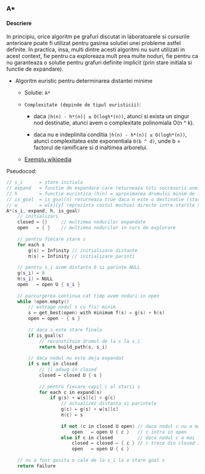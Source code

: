 ### A*

#### Descriere

 In principiu, orice algoritm pe grafuri discutat in laboratoarele si cursurile anterioare poate fi utilizat pentru gasirea solutiei unei probleme astfel definite. In practica, insa, multi dintre acesti algoritmi nu sunt utilizati in acest context, fie pentru ca exploreaza mult prea multe noduri, fie pentru ca nu garanteaza o solutie pentru grafuri definite implicit (prin stare initiala si functie de expandare). 

  * Algoritm euristic pentru determinarea distantei minime
    * Solutie: `A* `

  	* `Complexitate (depinde de tipul euristicii)`:

      * daca `|h(n) - h*(n)| ≤ O(logh*(n))`, atunci si exista un singur nod destinatie, atunci avem o complexitate polinomiala O(n ^ k).

      * daca nu e indeplinita conditia `|h(n) - h*(n)| ≤ O(logh*(n))`, atunci complexitatea este exponentiala `O(b ^ d)`, unde b = factorul de ramificare si d inaltimea arborelui.  

  	  
  	* [Exemplu wikipedia](https://en.wikipedia.org/wiki/A*_search_algorithm)

Pseudocod:
``` cpp
// s_i      = stare initiala
// expand   = functie de expandare care returneaza toti succesorii unei stari
// h        = functie euristica (h(n) = aproximarea drumului minim de la n la o destinatie)
// is_goal  = is_goal(n) returneaza true daca n este o destinatie (stare goal/finala)
// w        = w[x][y] reprezinta costul muchiei directe intre starile x si y
A*(s_i, expand, h, is_goal)
	// initializari
    closed ← {}     // multimea nodurilor expandate
    open   ← { }    // multimea nodurilor in curs de explorare
 
    // pentru fiecare stare s
    for each s
        g(s) ← Infinity // initializare distante
        π(s) ← Infinity // initializare parinti
 
    // pentru s_i avem distanta 0 si parinte NULL
    g(s_i) ← 0
    π(s_i) ← NULL
    open   ← open U { s_i }
 
    // parcurgerea continua cat timp avem noduri in open
    while !open.empty()
        // extrage nodul s cu f(s) minim
        s ← get_best(open) with minimum f(s) = g(s) + h(s)
        open ← open - { s }
 
        // daca s este stare finala
        if is_goal(s) 
            // reconstituie drumul de la s la s_i
            return build_path(s, s_i)
 
        // daca nodul nu este deja expandat 
        if s not in closed
            // il adaug in closed
            closed ← closed U { s }
 
            // pentru fiecare copil c al starii s
            for each c in expand(s)
                if g(s) + w[s][c] < g(c)
                    // actualizez distanta si parintele
                    g(c) ← g(s) + w[s][c]
                    π(c) ← s
 
                    if not (c in closed U open) // daca nodul c nu a mai fost intalnit
                        open   ← open U { c }   // c intra in open
                    else if c in closed         // daca nodul c a mai fost expandat
                        closed ← closed – { c } // c trece din closed in open
                        open   ← open U { c }
 
    // nu a fost gasita o cale de la s_i la o stare goal s
    return failure


